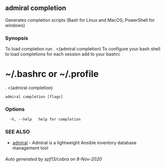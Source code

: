 ## admiral completion

Generates completion scripts (Bash for Linux and MacOS; PowerShell for windows)

### Synopsis

To load completion run
. <(admiral completion)
To configure your bash shell to load completions for each session add to your bashrc
# ~/.bashrc or ~/.profile
. <(admiral completion)


```
admiral completion [flags]
```

### Options

```
  -h, --help   help for completion
```

### SEE ALSO

* [admiral](admiral.md)	 - Admiral is a lightweight Ansible inventory database management tool

###### Auto generated by spf13/cobra on 8-Nov-2020

